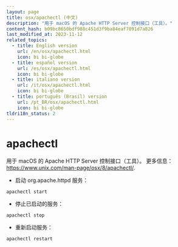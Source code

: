 ```yaml
---
layout: page
title: osx/apachectl (中文)
description: "用于 macOS 的 Apache HTTP Server 控制接口（工具）。"
content_hash: b09bc8650bdf988c451d3f9ba84eaf7891d7a826
last_modified_at: 2023-11-12
related_topics:
  - title: English version
    url: /en/osx/apachectl.html
    icon: bi bi-globe
  - title: español version
    url: /es/osx/apachectl.html
    icon: bi bi-globe
  - title: italiano version
    url: /it/osx/apachectl.html
    icon: bi bi-globe
  - title: português (Brasil) version
    url: /pt_BR/osx/apachectl.html
    icon: bi bi-globe
tldri18n_status: 2
---
```

# apachectl

用于 macOS 的 Apache HTTP Server 控制接口（工具）。
更多信息：<https://www.unix.com/man-page/osx/8/apachectl/>.

- 启动 org.apache.httpd 服务：

`apachectl start`

- 停止已启动的服务：

`apachectl stop`

- 重新启动服务：

`apachectl restart`
